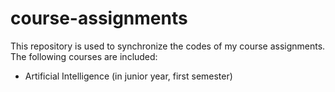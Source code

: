 # course-assignments
This repository is used to synchronize the codes of my course assignments.
The following courses are included:
- Artificial Intelligence (in junior year, first semester)
